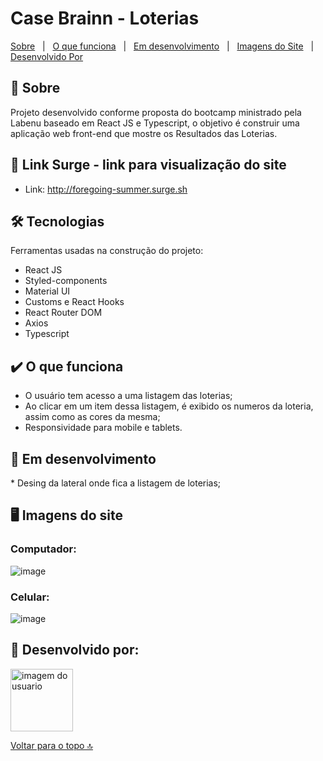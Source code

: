 # Case Brainn - Loterias 

[Sobre](#sobre)   |   [O que funciona](#funciona)   |   [Em desenvolvimento](#pendente)   |   [Imagens do Site](#imagens)   |   [Desenvolvido Por](#desenvolvedores)

<h2 id="sobre">📓 Sobre </h2>
 Projeto desenvolvido conforme proposta do bootcamp ministrado pela Labenu baseado em React JS e Typescript, o objetivo é construir uma aplicação web front-end que mostre os Resultados das Loterias.
 
 ## 🔗 Link Surge - link para visualização do site
 - Link: http://foregoing-summer.surge.sh

## 🛠 Tecnologias

Ferramentas usadas na construção do projeto:

- React JS
- Styled-components
- Material UI
- Customs e React Hooks
- React Router DOM
- Axios
- Typescript

<h2 id="funciona"> ✔️ O que funciona </h2>

- O usuário tem acesso a uma listagem das loterias;
- Ao clicar em um item dessa listagem, é exibido os numeros da loteria, assim como as cores da mesma;
- Responsividade para mobile e tablets.

<h2 id="pendente"> 🚧 Em desenvolvimento </h2>
 * Desing da lateral onde fica a listagem de loterias;

<h2 id="imagens"> 🖥️ Imagens do site </h2>

<h3> Computador: </h3>

![image](https://user-images.githubusercontent.com/94623630/173094764-f04e868a-8254-4552-825a-54ab55f23fba.png)

<h3> Celular:  </h3>

![image](https://user-images.githubusercontent.com/94623630/173094837-c4733a0d-a30c-4425-98c7-236b350a1ddf.png)

<h2 id="desenvolvedores"> 👷 Desenvolvido por: </h2>

<img alt="imagem do usuario" width="100px" src="https://avatars.githubusercontent.com/u/94623630?s=400&u=949c9707bbd90c2e5774ecae995edf5479f320c6&v=4">

[Voltar para o topo 🔝](#top)
